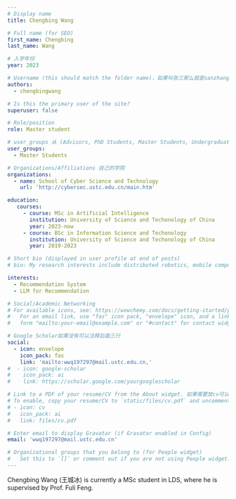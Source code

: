 ```yaml
---
# Display name
title: Chengbing Wang

# Full name (for SEO)
first_name: Chengbing
last_name: Wang

# 入学年份
year: 2023

# Username (this should match the folder name)，如果叫张三那么就是sanzhang
authors:
  - chengbingwang

# Is this the primary user of the site? 
superuser: false

# Role/position 
role: Master student

# user_groups 从 (Advisors, PhD Students, Master Students, Undergraduate) 从这四个里面选
user_groups:
  - Master Students

# Organizations/Affiliations 自己的学院
organizations:
  - name: School of Cyber Science and Technology
    url: 'http://cybersec.ustc.edu.cn/main.htm'

education:
   courses:
     - course: MSc in Artificial Intelligence
       institution: University of Science and Techonology of China
       year: 2023-now
     - course: BSc in Information Science and Techonology 
       institution: University of Science and Techonology of China
       year: 2019-2023

# Short bio (displayed in user profile at end of posts)
# bio: My research interests include distributed robotics, mobile computing and programmable matter.

interests:
  - Recommendation System
  - LLM for Recommendation

# Social/Academic Networking
# For available icons, see: https://wowchemy.com/docs/getting-started/page-builder/#icons
#   For an email link, use "fas" icon pack, "envelope" icon, and a link in the
#   form "mailto:your-email@example.com" or "#contact" for contact widget.

# Google Scholar如果没有可以注释后面三行
social:
  - icon: envelope
    icon_pack: fas
    link: 'mailto:wwq197297@mail.ustc.edu.cn,'
#  - icon: google-scholar
#    icon_pack: ai
#    link: https://scholar.google.com/yourgooglescholar

# Link to a PDF of your resume/CV from the About widget. 如果需要放cv可以发给我
# To enable, copy your resume/CV to `static/files/cv.pdf` and uncomment the lines below.
# - icon: cv
#   icon_pack: ai
#   link: files/cv.pdf

# Enter email to display Gravatar (if Gravatar enabled in Config)
email: 'wwq197297@mail.ustc.edu.cn'

# Organizational groups that you belong to (for People widget)
#   Set this to `[]` or comment out if you are not using People widget.
---
```


Chengbing Wang (王城冰) is currently a MSc student in LDS, where he is supervised by Prof. Fuli Feng.
